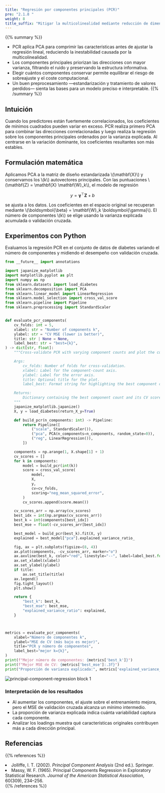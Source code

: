 ```yaml
---
title: "Regresión por componentes principales (PCR)"
pre: "2.1.8 "
weight: 8
title_suffix: "Mitigar la multicolinealidad mediante reducción de dimensionalidad"
---
```


{{% summary %}}
- PCR aplica PCA para comprimir las características antes de ajustar la regresión lineal, reduciendo la inestabilidad causada por la multicolinealidad.
- Los componentes principales priorizan las direcciones con mayor varianza, filtrando el ruido y preservando la estructura informativa.
- Elegir cuántos componentes conservar permite equilibrar el riesgo de sobreajuste y el coste computacional.
- Un buen preprocesamiento —estandarización y tratamiento de valores perdidos— sienta las bases para un modelo preciso e interpretable.
{{% /summary %}}

## Intuición
Cuando los predictores están fuertemente correlacionados, los coeficientes de mínimos cuadrados pueden variar en exceso. PCR realiza primero PCA para combinar las direcciones correlacionadas y luego realiza la regresión sobre los componentes principales ordenados por la varianza explicada. Al centrarse en la variación dominante, los coeficientes resultantes son más estables.

## Formulación matemática
Aplicamos PCA a la matriz de diseño estandarizada \\(\mathbf{X}\\) y conservamos los \\(k\\) autovectores principales. Con las puntuaciones \\(\mathbf{Z} = \mathbf{X} \mathbf{W}_k\\), el modelo de regresión

$$
y = \boldsymbol{\gamma}^\top \mathbf{Z} + b
$$

se ajusta a los datos. Los coeficientes en el espacio original se recuperan mediante \\(\boldsymbol{\beta} = \mathbf{W}_k \boldsymbol{\gamma}\\). El número de componentes \\(k\\) se elige usando la varianza explicada acumulada o validación cruzada.

## Experimentos con Python
Evaluamos la regresión PCR en el conjunto de datos de diabetes variando el número de componentes y midiendo el desempeño con validación cruzada.

```python
from __future__ import annotations

import japanize_matplotlib
import matplotlib.pyplot as plt
import numpy as np
from sklearn.datasets import load_diabetes
from sklearn.decomposition import PCA
from sklearn.linear_model import LinearRegression
from sklearn.model_selection import cross_val_score
from sklearn.pipeline import Pipeline
from sklearn.preprocessing import StandardScaler


def evaluate_pcr_components(
    cv_folds: int = 5,
    xlabel: str = "Number of components k",
    ylabel: str = "CV MSE (lower is better)",
    title: str | None = None,
    label_best: str = "best={k}",
) -> dict[str, float]:
    """Cross-validate PCR with varying component counts and plot the curve.

    Args:
        cv_folds: Number of folds for cross-validation.
        xlabel: Label for the component-count axis.
        ylabel: Label for the error axis.
        title: Optional title for the plot.
        label_best: Format string for highlighting the best component count.

    Returns:
        Dictionary containing the best component count and its CV score.
    """
    japanize_matplotlib.japanize()
    X, y = load_diabetes(return_X_y=True)

    def build_pcr(n_components: int) -> Pipeline:
        return Pipeline([
            ("scale", StandardScaler()),
            ("pca", PCA(n_components=n_components, random_state=0)),
            ("reg", LinearRegression()),
        ])

    components = np.arange(1, X.shape[1] + 1)
    cv_scores = []
    for k in components:
        model = build_pcr(int(k))
        score = cross_val_score(
            model,
            X,
            y,
            cv=cv_folds,
            scoring="neg_mean_squared_error",
        )
        cv_scores.append(score.mean())

    cv_scores_arr = np.array(cv_scores)
    best_idx = int(np.argmax(cv_scores_arr))
    best_k = int(components[best_idx])
    best_mse = float(-cv_scores_arr[best_idx])

    best_model = build_pcr(best_k).fit(X, y)
    explained = best_model["pca"].explained_variance_ratio_

    fig, ax = plt.subplots(figsize=(8, 4))
    ax.plot(components, -cv_scores_arr, marker="o")
    ax.axvline(best_k, color="red", linestyle="--", label=label_best.format(k=best_k))
    ax.set_xlabel(xlabel)
    ax.set_ylabel(ylabel)
    if title:
        ax.set_title(title)
    ax.legend()
    fig.tight_layout()
    plt.show()

    return {
        "best_k": best_k,
        "best_mse": best_mse,
        "explained_variance_ratio": explained,
    }



metrics = evaluate_pcr_components(
    xlabel="Número de componentes k",
    ylabel="MSE de CV (más bajo es mejor)",
    title="PCR y número de componentes",
    label_best="mejor k={k}",
)
print(f"Mejor número de componentes: {metrics['best_k']}")
print(f"Mejor MSE de CV: {metrics['best_mse']:.3f}")
print("Proporción de varianza explicada:", metrics['explained_variance_ratio'])

```

![principal-component-regression block 1](/images/basic/regression/principal-component-regression_block01_es.png)

### Interpretación de los resultados
- Al aumentar los componentes, el ajuste sobre el entrenamiento mejora, pero el MSE de validación cruzada alcanza un mínimo intermedio.
- La proporción de varianza explicada indica cuánta variabilidad captura cada componente.
- Analizar los loadings muestra qué características originales contribuyen más a cada dirección principal.

## Referencias
{{% references %}}
<li>Jolliffe, I. T. (2002). <i>Principal Component Analysis</i> (2nd ed.). Springer.</li>
<li>Massy, W. F. (1965). Principal Components Regression in Exploratory Statistical Research. <i>Journal of the American Statistical Association</i>, 60(309), 234–256.</li>
{{% /references %}}
